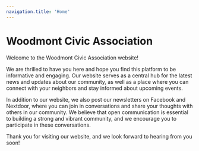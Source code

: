 ```yaml
---
navigation.title: 'Home'
---
```


# Woodmont Civic Association

Welcome to the Woodmont Civic Association website!

We are thrilled to have you here and hope you find this platform to be informative and engaging. Our website serves as a central hub for the latest news and updates about our community, as well as a place where you can connect with your neighbors and stay informed about upcoming events.

In addition to our website, we also post our newsletters on Facebook and Nextdoor, where you can join in conversations and share your thoughts with others in our community. We believe that open communication is essential to building a strong and vibrant community, and we encourage you to participate in these conversations.

Thank you for visiting our website, and we look forward to hearing from you soon!
